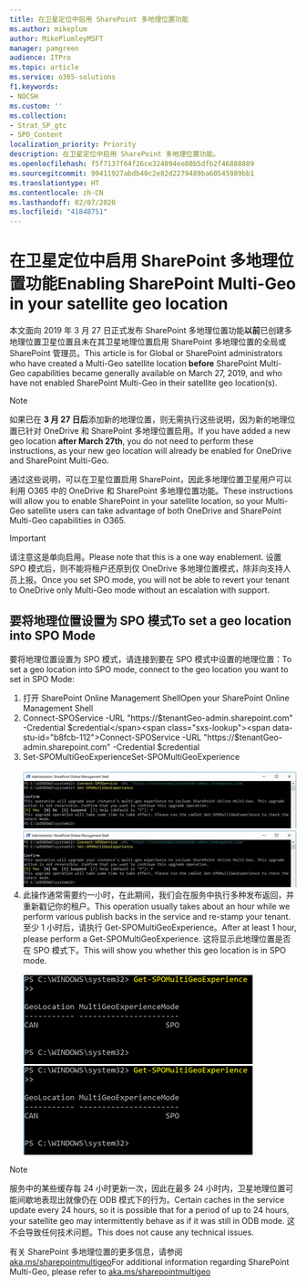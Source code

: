 ```yaml
---
title: 在卫星定位中启用 SharePoint 多地理位置功能
ms.author: mikeplum
author: MikePlumleyMSFT
manager: pamgreen
audience: ITPro
ms.topic: article
ms.service: o365-solutions
f1.keywords:
- NOCSH
ms.custom: ''
ms.collection:
- Strat_SP_gtc
- SPO_Content
localization_priority: Priority
description: 在卫星定位中启用 SharePoint 多地理位置功能。
ms.openlocfilehash: f5f7137f64f26ce324894ee80b5dfb2f46888889
ms.sourcegitcommit: 99411927abdb40c2e82d2279489ba60545989bb1
ms.translationtype: HT
ms.contentlocale: zh-CN
ms.lasthandoff: 02/07/2020
ms.locfileid: "41848751"
---
```

# <a name="enabling-sharepoint-multi-geo-in-your-satellite-geo-location"></a><span data-ttu-id="b8fcb-103">在卫星定位中启用 SharePoint 多地理位置功能</span><span class="sxs-lookup"><span data-stu-id="b8fcb-103">Enabling SharePoint Multi-Geo in your satellite geo location</span></span>

<span data-ttu-id="b8fcb-104">本文面向 2019 年 3 月 27 日正式发布 SharePoint 多地理位置功能**以前**已创建多地理位置卫星位置且未在其卫星地理位置启用 SharePoint 多地理位置的全局或 SharePoint 管理员。</span><span class="sxs-lookup"><span data-stu-id="b8fcb-104">This article is for Global or SharePoint administrators who have created a Multi-Geo satellite location **before** SharePoint Multi-Geo capabilities became generally available on March 27, 2019, and who have not enabled SharePoint Multi-Geo in their satellite geo location(s).</span></span> 

>[!Note]
><span data-ttu-id="b8fcb-105">如果已在 **3 月 27 日后**添加新的地理位置，则无需执行这些说明，因为新的地理位置已针对 OneDrive 和 SharePoint 多地理位置启用。</span><span class="sxs-lookup"><span data-stu-id="b8fcb-105">If you have added a new geo location **after March 27th**, you do not need to perform these instructions, as your new geo location will already be enabled for OneDrive and SharePoint Multi-Geo.</span></span>

<span data-ttu-id="b8fcb-106">通过这些说明，可以在卫星位置启用 SharePoint，因此多地理位置卫星用户可以利用 O365 中的 OneDrive 和 SharePoint 多地理位置功能。</span><span class="sxs-lookup"><span data-stu-id="b8fcb-106">These instructions will allow you to enable SharePoint in your satellite location, so your Multi-Geo satellite users can take advantage of both OneDrive and SharePoint Multi-Geo capabilities in O365.</span></span> 

>[!IMPORTANT]
><span data-ttu-id="b8fcb-107">请注意这是单向启用。</span><span class="sxs-lookup"><span data-stu-id="b8fcb-107">Please note that this is a one way enablement.</span></span> <span data-ttu-id="b8fcb-108">设置 SPO 模式后，则不能将租户还原到仅 OneDrive 多地理位置模式，除非向支持人员上报。</span><span class="sxs-lookup"><span data-stu-id="b8fcb-108">Once you set SPO mode, you will not be able to revert your tenant to OneDrive only Multi-Geo mode without an escalation with support.</span></span> 

## <a name="to-set-a-geo-location-into-spo-mode"></a><span data-ttu-id="b8fcb-109">要将地理位置设置为 SPO 模式</span><span class="sxs-lookup"><span data-stu-id="b8fcb-109">To set a geo location into SPO Mode</span></span>

<span data-ttu-id="b8fcb-110">要将地理位置设置为 SPO 模式，请连接到要在 SPO 模式中设置的地理位置：</span><span class="sxs-lookup"><span data-stu-id="b8fcb-110">To set a geo location into SPO mode, connect to the geo location you want to set in SPO Mode:</span></span>

1.  <span data-ttu-id="b8fcb-111">打开 SharePoint Online Management Shell</span><span class="sxs-lookup"><span data-stu-id="b8fcb-111">Open your SharePoint Online Management Shell</span></span> 
2.  <span data-ttu-id="b8fcb-112">Connect-SPOService -URL "https://$tenantGeo-admin.sharepoint.com" -Credential $credential</span><span class="sxs-lookup"><span data-stu-id="b8fcb-112">Connect-SPOService -URL "https://$tenantGeo-admin.sharepoint.com" -Credential $credential</span></span>
3.  <span data-ttu-id="b8fcb-113">Set-SPOMultiGeoExperience</span><span class="sxs-lookup"><span data-stu-id="b8fcb-113">Set-SPOMultiGeoExperience</span></span></br></br>
<span data-ttu-id="b8fcb-114">![Set-SPOMultiGeoExperience](media/Set-SPO-MultiGeo.jpg)</span><span class="sxs-lookup"><span data-stu-id="b8fcb-114">![Set-SPOMultiGeoExperience](media/Set-SPO-MultiGeo.jpg)</span></span>
4.  <span data-ttu-id="b8fcb-115">此操作通常需要约一小时，在此期间，我们会在服务中执行多种发布返回，并重新戳记你的租户。</span><span class="sxs-lookup"><span data-stu-id="b8fcb-115">This operation usually takes about an hour while we perform various publish backs in the service and re-stamp your tenant.</span></span> <span data-ttu-id="b8fcb-116">至少 1 小时后，请执行 Get-SPOMultiGeoExperience。</span><span class="sxs-lookup"><span data-stu-id="b8fcb-116">After at least 1 hour, please perform a Get-SPOMultiGeoExperience.</span></span>  <span data-ttu-id="b8fcb-117">这将显示此地理位置是否在 SPO 模式下。</span><span class="sxs-lookup"><span data-stu-id="b8fcb-117">This will show you whether this geo location is in SPO mode.</span></span></br></br>
<span data-ttu-id="b8fcb-118">![Set-SPOMultiGeoExperience](media/Get-SPO-MultiGeo.jpg)</span><span class="sxs-lookup"><span data-stu-id="b8fcb-118">![Set-SPOMultiGeoExperience](media/Get-SPO-MultiGeo.jpg)</span></span>

 
 
 
>[!Note]
><span data-ttu-id="b8fcb-119">服务中的某些缓存每 24 小时更新一次，因此在最多 24 小时内，卫星地理位置可能间歇地表现出就像仍在 ODB 模式下的行为。</span><span class="sxs-lookup"><span data-stu-id="b8fcb-119">Certain caches in the service update every 24 hours, so it is possible that for a period of up to 24 hours, your satellite geo may intermittently behave as if it was still in ODB mode.</span></span> <span data-ttu-id="b8fcb-120">这不会导致任何技术问题。</span><span class="sxs-lookup"><span data-stu-id="b8fcb-120">This does not cause any technical issues.</span></span> 
 
<span data-ttu-id="b8fcb-121">有关 SharePoint 多地理位置的更多信息，请参阅 [aka.ms/sharepointmultigeo](https://docs.microsoft.com/office365/enterprise/multi-geo-capabilities-in-onedrive-and-sharepoint-online-in-office-365)</span><span class="sxs-lookup"><span data-stu-id="b8fcb-121">For additional information regarding SharePoint Multi-Geo, please refer to [aka.ms/sharepointmultigeo](https://docs.microsoft.com/office365/enterprise/multi-geo-capabilities-in-onedrive-and-sharepoint-online-in-office-365)</span></span>


